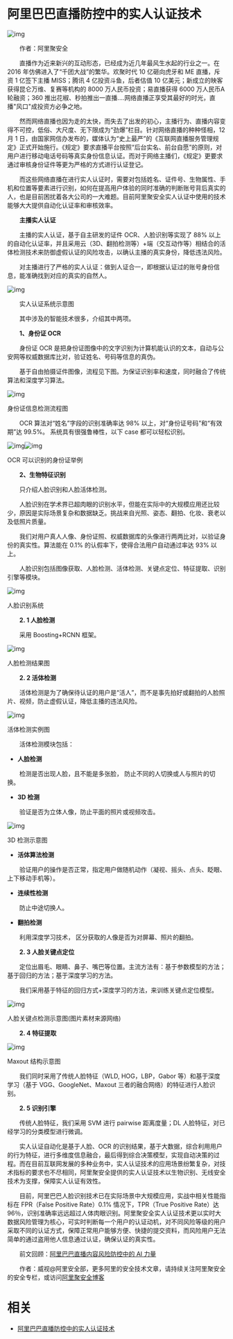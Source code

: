 
# 阿里巴巴直播防控中的实人认证技术


![img](https://images2015.cnblogs.com/news/66372/201701/66372-20170112181859619-1493428227.png)

　　作者：阿里聚安全

　　直播作为近来新兴的互动形态，已经成为近几年最风生水起的行业之一。在 2016 年仿佛进入了“千团大战”的繁华。欢聚时代 10 亿砸向虎牙和 ME 直播，斥资 1 亿签下主播 MISS；腾讯 4 亿投资斗鱼，后者估值 10 亿美元；新成立的映客获得昆仑万维、复赛等机构的 8000 万人民币投资；易直播获得 6000 万人民币A轮融资；360 推出花椒、秒拍推出一直播....网络直播正享受其最好的时光，直播"风口"成投资方必争之地。

　　然而网络直播也因为走的太快，而失去了出发的初心，主播行为、直播内容变得不可控，低俗、大尺度、无下限成为“劲爆”栏目。针对网络直播的种种怪相，12 月 1 日，由国家网信办发布的，媒体认为“史上最严”的《互联网直播服务管理规定》正式开始施行。《规定》要求直播平台按照“后台实名、前台自愿”的原则，对用户进行移动电话号码等真实身份信息认证。而对于网络主播们，《规定》更要求通过审核身份证件等更为严格的方式进行认证登记。

　　而这些网络直播在进行实人认证时，需要对包括姓名、证件号、生物属性、手机和位置等要素进行识别，如何在提高用户体验的同时准确的判断账号背后真实的人，也是目前困扰着各大公司的一大难题。目前阿里聚安全实人认证中使用的技术能够大大提供自动化认证率和审核效率。

　　**主播实人认证**

　　主播的实人认证，基于自主研发的证件 OCR、人脸识别等实现了 88% 以上的自动化认证率，并且采用云（3D、翻拍检测等）+端（交互动作等）相结合的活体检测技术来防御虚假认证的风险攻击，以确认主播的真实身份，降低违法风险。

　　对主播进行了严格的实人认证：做到人证合一，即根据认证过的账号身份信息，能准确找到对应的真实的自然人。

![img](https://images2015.cnblogs.com/news/66372/201701/66372-20170112181859541-1282829771.png)

　　实人认证系统示意图

　　其中涉及的智能技术很多，介绍其中两项。

　　**1、身份证 OCR**

　　身份证 OCR 是把身份证图像中的文字识别为计算机能认识的文本，自动与公安网等权威数据库比对，验证姓名、号码等信息的真伪。

　　基于自由拍摄证件图像，流程见下图。为保证识别率和速度，同时融合了传统算法和深度学习算法。

![img](https://images2015.cnblogs.com/news/66372/201701/66372-20170112181859681-1429224718.png)

身份证信息检测流程图

　　OCR 算法对“姓名”字段的识别准确率达 98% 以上，对“身份证号码”和“有效期”达 99.5%。 系统具有很强鲁棒性，以下 case 都可以轻松识别。

![img](https://images2015.cnblogs.com/news/66372/201701/66372-20170112181859697-1402440677.png)![img](https://images2015.cnblogs.com/news/66372/201701/66372-20170112181859385-1371383659.png)

OCR 可以识别的身份证举例

　　**2、生物特征识别**

　　只介绍人脸识别和人脸活体检测。

　　人脸识别在学术界已超肉眼的识别水平，但能在实际中的大规模应用还比较少，原因是实际场景复杂和数据缺乏。挑战来自光照、姿态、翻拍、化妆、衰老以及低照片质量。

　　我们对用户真人人像、身份证照、权威数据库的头像进行两两比对，以验证身份的真实性。算法能在 0.1% 的认假率下，使得合法用户自动通过率达 93% 以上。

　　人脸识别包括图像获取、人脸检测、活体检测、关键点定位、特征提取、识别引擎等模块。

![img](https://images2015.cnblogs.com/news/66372/201701/66372-20170112181859478-2062501273.jpg)

人脸识别系统

　　**2. 1 人脸检测**

　　采用 Boosting+RCNN 框架。

![img](https://images2015.cnblogs.com/news/66372/201701/66372-20170112181859760-2044071468.jpg)

人脸检测结果图

　　**2. 2 活体检测**

　　活体检测是为了确保待认证的用户是“活人”，而不是事先拍好或翻拍的人脸照片、视频，防止虚假认证，降低主播的违法风险。

![img](https://images2015.cnblogs.com/news/66372/201701/66372-20170112181859978-638174945.png)

活体检测实例图

　　活体检测模块包括：

- **人脸检测**

　　检测是否出现人脸，且不能是多张脸， 防止不同的人切换或人与照片的切换。

- **3D 检测**

　　验证是否为立体人像，防止平面的照片或视频攻击。

![img](https://images2015.cnblogs.com/news/66372/201701/66372-20170112181859947-84654370.png)

3D 检测示意图

- **活体算法检测**

　　验证用户的操作是否正常，指定用户做随机动作（凝视、摇头、点头、眨眼、上下移动手机等）。

- **连续性检测**

　　防止中途切换人。

- **翻拍检测**

　　利用深度学习技术， 区分获取的人像是否为对屏幕、照片的翻拍。

　　**2. 3 人脸关键点定位**

　　定位出眉毛、眼睛、鼻子、嘴巴等位置。主流方法有：基于参数模型的方法；基于回归的方法；基于深度学习的方法。

　　我们采用基于特征的回归方式+深度学习的方法，来训练关键点定位模型。

![img](https://images2015.cnblogs.com/news/66372/201701/66372-20170112181900010-1345051618.jpg)

人脸关键点检测示意图(图片素材来源网络)

　　**2. 4 特征提取**

![img](https://images2015.cnblogs.com/news/66372/201701/66372-20170112181859947-130612578.png)

Maxout 结构示意图

　　我们同时采用了传统人脸特征（WLD, HOG，LBP，Gabor 等）和基于深度学习（基于 VGG、GoogleNet、Maxout 三者的融合网络）的特征进行人脸识别。

　　**2. 5 识别引擎**

　　传统人脸特征，我们采用 SVM 进行 pairwise 距离度量；DL 人脸特征，对已经学习的分类模型进行微调。

　　实人认证自动化是基于人脸、OCR 的识别结果，基于大数据，综合利用用户的行为特征，进行多维度信息融合，最后得到综合决策模型，实现自动决策的过程。而在目前互联网发展的多种业务中，实人认证技术的应用场景纷繁复杂，对技术指标的要求也不尽相同，阿里聚安全提供的实人认证技术以生物识别、无线安全技术为支撑，保障实人认证有效性。

　　目前，阿里巴巴人脸识别技术已在实际场景中大规模应用，实战中相关性能指标在 FPR（False Positive Rate）0.1% 情况下，TPR（True Positive Rate）达 96％，识别准确率远远超过人体肉眼识别。阿里聚安全实人认证技术更以实时大数据风险管理为核心，可实时判断每一个用户的认证动机，对不同风险等级的用户采取不同的认证方式，保障正常用户能够方便、快捷的提交资料，而风险用户无法简单的通过盗用他人信息通过认证，确保认证的真实性。

　　前文回顾：[阿里巴巴直播内容风险防控中的 AI 力量](https://link.zhihu.com/?target=https%3A//jaq.alibaba.com/community/art/show%3Farticleid%3D702)

　　作者：威视@阿里安全部，更多阿里的安全技术文章，请持续关注阿里聚安全的安全专栏，或访问[阿里聚安全博客](https://link.zhihu.com/?target=https%3A//jaq.alibaba.com/community/index.htm)


# 相关

- [阿里巴巴直播防控中的实人认证技术](https://news.cnblogs.com/n/560948/)
